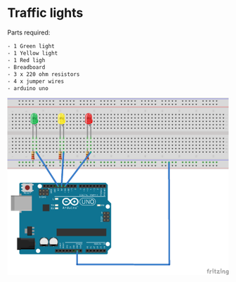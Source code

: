 # Traffic lights

Parts required:

```
- 1 Green light
- 1 Yellow light
- 1 Red ligh
- Breadboard
- 3 x 220 ohm resistors
- 4 x jumper wires
- arduino uno 
```

<div>
    <img src="traffic-lights.png"/>
</div>